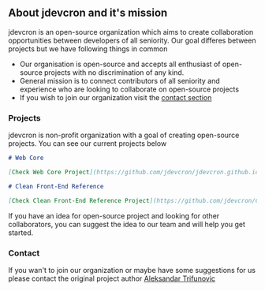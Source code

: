 ## About jdevcron and it's mission

jdevcron is an open-source organization which aims to create collaboration opportunities between developers of all seniority. Our goal differes between projects but we have following things in common

- Our organisation is open-source and accepts all enthusiast of open-source projects with no discrimination of any kind.
- General mission is to connect contributors of all seniority and experience who are looking to collaborate on open-source projects
- If you wish to join our organization visit the [contact section](#contact)

### Projects

jdevcron is non-profit organization with a goal of creating open-source projects. You can see our current projects below

```markdown
# Web Core

[Check Web Core Project](https://github.com/jdevcron/jdevcron.github.io)

# Clean Front-End Reference

[Check Clean Front-End Reference Project](https://github.com/jdevcron/Clean-Front-End-Reference)
```

If you have an idea for open-source project and looking for other collaborators, you can suggest the idea to our team and will help you get started.

### Contact

If you wan't to join our organization or maybe have some suggestions for us please contact the original project author
[Aleksandar Trifunovic](https://github.com/aleksandar-trifunovic)
